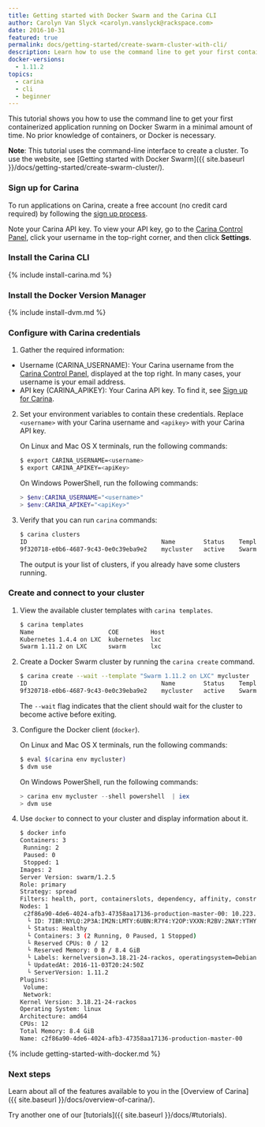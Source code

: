 ```yaml
---
title: Getting started with Docker Swarm and the Carina CLI
author: Carolyn Van Slyck <carolyn.vanslyck@rackspace.com>
date: 2016-10-31
featured: true
permalink: docs/getting-started/create-swarm-cluster-with-cli/
description: Learn how to use the command line to get your first containerized application running on Docker Swarm in a minimal amount of time
docker-versions:
  - 1.11.2
topics:
  - carina
  - cli
  - beginner
---
```


This tutorial shows you how to use the command line to get your first containerized application running on Docker Swarm in a minimal amount of time. No prior knowledge of containers, or Docker is necessary.

**Note**: This tutorial uses the command-line interface to create a cluster. To use the website, see [Getting started with Docker Swarm]({{ site.baseurl }}/docs/getting-started/create-swarm-cluster/).

### Sign up for Carina

To run applications on Carina, create a free account (no credit card required) by following the [sign up process](https://app.getcarina.com/app/signup).

Note your Carina API key. To view your API key, go to the [Carina Control Panel](https://app.getcarina.com), click your username in the top-right corner, and then click **Settings**.

### Install the Carina CLI
{% include install-carina.md %}

### Install the Docker Version Manager
{% include install-dvm.md %}

### Configure with Carina credentials

1. Gather the required information:
  * Username (CARINA_USERNAME): Your Carina username from the [Carina Control Panel](https://app.getcarina.com), displayed at the top right. In many cases, your username is your email address.
  * API key (CARINA_APIKEY): Your Carina API key. To find it, see [Sign up for Carina](#sign-up-for-carina).

2. Set your environment variables to contain these credentials. Replace `<username>` with your Carina username and `<apikey>` with your Carina API key.

    On Linux and Mac OS X terminals, run the following commands:

    ```bash
    $ export CARINA_USERNAME=<username>
    $ export CARINA_APIKEY=<apiKey>
    ```

    On Windows PowerShell, run the following commands:

    ```powershell
    > $env:CARINA_USERNAME="<username>"
    > $env:CARINA_APIKEY="<apiKey>"
    ```

3. Verify that you can run `carina` commands:

    ```bash
    $ carina clusters
    ID                                      Name        Status    Template              Nodes
    9f320718-e0b6-4687-9c43-0e0c39eba9e2    mycluster   active    Swarm 1.11.2 on LXC   1
    ```

    The output is your list of clusters, if you already have some clusters running.

### Create and connect to your cluster

1. View the available cluster templates with `carina templates`.

    ```bash
    $ carina templates
    Name                     COE         Host
    Kubernetes 1.4.4 on LXC  kubernetes  lxc
    Swarm 1.11.2 on LXC      swarm       lxc
    ```

1. Create a Docker Swarm cluster by running the `carina create` command.

    ```bash
    $ carina create --wait --template "Swarm 1.11.2 on LXC" mycluster
    ID                                      Name        Status    Template              Nodes
    9f320718-e0b6-4687-9c43-0e0c39eba9e2    mycluster   active    Swarm 1.11.2 on LXC   1
    ```

    The `--wait` flag indicates that the client should wait for the cluster to become active before exiting.

1. Configure the Docker client (`docker`).

    On Linux and Mac OS X terminals, run the following commands:

    ```bash
    $ eval $(carina env mycluster)
    $ dvm use
    ```

    On Windows PowerShell, run the following commands:

    ```powershell
    > carina env mycluster --shell powershell  | iex
    > dvm use
    ```
1. Use `docker` to connect to your cluster and display information about it.

    ```bash
    $ docker info
    Containers: 3
     Running: 2
     Paused: 0
     Stopped: 1
    Images: 2
    Server Version: swarm/1.2.5
    Role: primary
    Strategy: spread
    Filters: health, port, containerslots, dependency, affinity, constraint
    Nodes: 1
     c2f86a90-4de6-4024-afb3-47358aa17136-production-master-00: 10.223.64.23:42376
      └ ID: 7IBR:NYLQ:2P3A:IM2N:LMTY:6UBN:R7Y4:Y2OP:VXXN:R2BV:2NAY:YTHY
      └ Status: Healthy
      └ Containers: 3 (2 Running, 0 Paused, 1 Stopped)
      └ Reserved CPUs: 0 / 12
      └ Reserved Memory: 0 B / 8.4 GiB
      └ Labels: kernelversion=3.18.21-24-rackos, operatingsystem=Debian GNU/Linux 8 (jessie) (containerized), storagedriver=aufs
      └ UpdatedAt: 2016-11-03T20:24:50Z
      └ ServerVersion: 1.11.2
    Plugins:
     Volume:
     Network:
    Kernel Version: 3.18.21-24-rackos
    Operating System: linux
    Architecture: amd64
    CPUs: 12
    Total Memory: 8.4 GiB
    Name: c2f86a90-4de6-4024-afb3-47358aa17136-production-master-00
    ```

{% include getting-started-with-docker.md %}

### Next steps

Learn about all of the features available to you in the [Overview of Carina]({{ site.baseurl }}/docs/overview-of-carina/).

Try another one of our [tutorials]({{ site.baseurl }}/docs/#tutorials).
